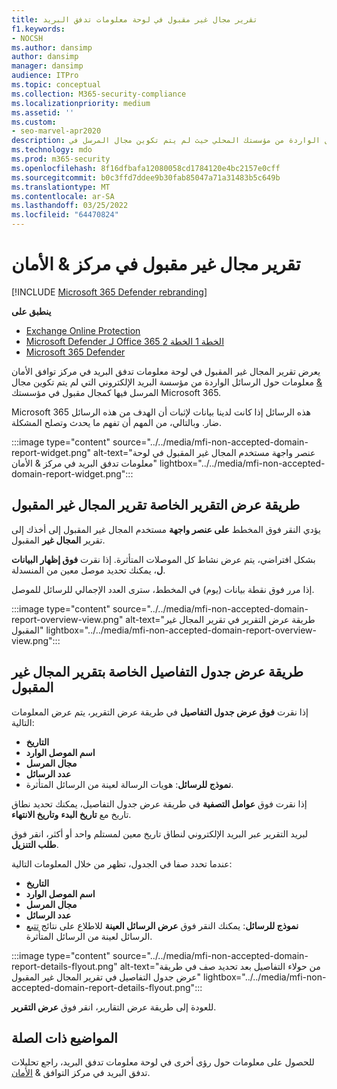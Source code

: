 ```yaml
---
title: تقرير مجال غير مقبول في لوحة معلومات تدفق البريد
f1.keywords:
- NOCSH
ms.author: dansimp
author: dansimp
manager: dansimp
audience: ITPro
ms.topic: conceptual
ms.collection: M365-security-compliance
ms.localizationpriority: medium
ms.assetid: ''
ms.custom:
- seo-marvel-apr2020
description: يمكن للمسؤولين التعرف على كيفية استخدام تقرير المجال غير المقبول في لوحة معلومات تدفق البريد في مركز توافق الأمان & لمراقبة الرسائل الواردة من مؤسستك المحلي حيث لم يتم تكوين مجال المرسل في Microsoft 365.
ms.technology: mdo
ms.prod: m365-security
ms.openlocfilehash: 8f16dfbafa12080058cd1784120e4bc2157e0cff
ms.sourcegitcommit: b0c3ffd7ddee9b30fab85047a71a31483b5c649b
ms.translationtype: MT
ms.contentlocale: ar-SA
ms.lasthandoff: 03/25/2022
ms.locfileid: "64470824"
---
```

# <a name="non-accepted-domain-report-in-the-security--compliance-center"></a>تقرير مجال غير مقبول في مركز & الأمان

[!INCLUDE [Microsoft 365 Defender rebranding](../includes/microsoft-defender-for-office.md)]

**ينطبق على**
- [Exchange Online Protection](exchange-online-protection-overview.md)
- [Microsoft Defender لـ Office 365 الخطة 1 الخطة 2](defender-for-office-365.md)
- [Microsoft 365 Defender](../defender/microsoft-365-defender.md)

يعرض  تقرير المجال غير المقبول في لوحة معلومات [](mail-flow-insights-v2.md) تدفق البريد في مركز توافق الأمان [&](https://protection.office.com) معلومات حول الرسائل الواردة من مؤسسة البريد الإلكتروني التي لم يتم تكوين مجال المرسل فيها كمجال مقبول في مؤسستك Microsoft 365.

Microsoft 365 هذه الرسائل إذا كانت لدينا بيانات لإثبات أن الهدف من هذه الرسائل ضار. وبالتالي، من المهم أن تفهم ما يحدث وتصلح المشكلة.

:::image type="content" source="../../media/mfi-non-accepted-domain-report-widget.png" alt-text="عنصر واجهة مستخدم المجال غير المقبول في لوحة معلومات تدفق البريد في مركز & الأمان" lightbox="../../media/mfi-non-accepted-domain-report-widget.png":::

## <a name="report-view-for-the-non-accepted-domain-report"></a>طريقة عرض التقرير الخاصة تقرير المجال غير المقبول

يؤدي النقر فوق المخطط **على عنصر واجهة** مستخدم المجال غير المقبول إلى أخذك إلى تقرير **المجال غير** المقبول.

بشكل افتراضي، يتم عرض نشاط كل الموصلات المتأثرة. إذا نقرت **فوق إظهار البيانات ل**، يمكنك تحديد موصل معين من المنسدلة.

إذا مرر فوق نقطة بيانات (يوم) في المخطط، سترى العدد الإجمالي للرسائل للموصل.

:::image type="content" source="../../media/mfi-non-accepted-domain-report-overview-view.png" alt-text="طريقة عرض التقرير في تقرير المجال غير المقبول" lightbox="../../media/mfi-non-accepted-domain-report-overview-view.png":::

## <a name="details-table-view-for-the-non-accepted-domain-report"></a>طريقة عرض جدول التفاصيل الخاصة بتقرير المجال غير المقبول

إذا نقرت **فوق عرض جدول التفاصيل** في طريقة عرض التقرير، يتم عرض المعلومات التالية:

- **التاريخ**
- **اسم الموصل الوارد**
- **مجال المرسل**
- **عدد الرسائل**
- **نموذج للرسائل**: هويات الرسالة لعينة من الرسائل المتأثرة.

إذا نقرت فوق **عوامل التصفية** في طريقة عرض جدول التفاصيل، يمكنك تحديد نطاق تاريخ مع **تاريخ البدء** **وتاريخ الانتهاء**.

لبريد التقرير عبر البريد الإلكتروني لنطاق تاريخ معين لمستلم واحد أو أكثر، انقر فوق **طلب التنزيل**.

عندما تحدد صفا في الجدول، تظهر من خلال المعلومات التالية:

- **التاريخ**
- **اسم الموصل الوارد**
- **مجال المرسل**
- **عدد الرسائل**
- **نموذج للرسائل**: يمكنك النقر فوق **عرض الرسائل العينة** للاطلاع على نتائج [تتبع](message-trace-scc.md) الرسائل لعينة من الرسائل المتأثرة.

:::image type="content" source="../../media/mfi-non-accepted-domain-report-details-flyout.png" alt-text="من حولاء التفاصيل بعد تحديد صف في طريقة عرض جدول التفاصيل في تقرير المجال غير المقبول" lightbox="../../media/mfi-non-accepted-domain-report-details-flyout.png":::

للعودة إلى طريقة عرض التقارير، انقر فوق **عرض التقرير**.

## <a name="related-topics"></a>المواضيع ذات الصلة

للحصول على معلومات حول رؤى أخرى في لوحة معلومات تدفق البريد، راجع تحليلات تدفق البريد في مركز التوافق & [الأمان](mail-flow-insights-v2.md).
